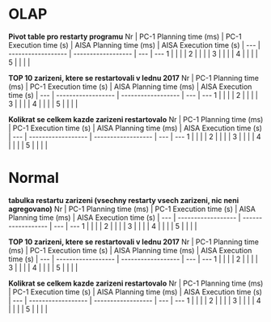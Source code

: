 # OLAP
**Pivot table pro restarty programu**
Nr | PC-1 Planning time (ms) | PC-1 Execution time (s) | AISA Planning time (ms) | AISA Execution time (s) |
--- | ------------------ | ------------------ | --- | ---
1 | | | |
2 | | | |
3 | | | |
4 | | | |
5 | | | |

**TOP 10 zarizeni, ktere se restartovali v lednu 2017** 
Nr | PC-1 Planning time (ms) | PC-1 Execution time (s) | AISA Planning time (ms) | AISA Execution time (s) |
--- | ------------------ | ------------------ | --- | ---
1 | | | |
2 | | | |
3 | | | |
4 | | | |
5 | | | |

**Kolikrat se celkem kazde zarizeni restartovalo**
Nr | PC-1 Planning time (ms) | PC-1 Execution time (s) | AISA Planning time (ms) | AISA Execution time (s) |
--- | ------------------ | ------------------ | --- | ---
1 | | | |
2 | | | |
3 | | | |
4 | | | |
5 | | | |

# Normal
**tabulka restartu zarizeni (vsechny restarty vsech zarizeni, nic neni agregovano)**
Nr | PC-1 Planning time (ms) | PC-1 Execution time (s) | AISA Planning time (ms) | AISA Execution time (s) |
--- | ------------------ | ------------------ | --- | ---
1 | | | |
2 | | | |
3 | | | |
4 | | | |
5 | | | |

**TOP 10 zarizeni, ktere se restartovali v lednu 2017**
Nr | PC-1 Planning time (ms) | PC-1 Execution time (s) | AISA Planning time (ms) | AISA Execution time (s) |
--- | ------------------ | ------------------ | --- | ---
1 | | | |
2 | | | |
3 | | | |
4 | | | |
5 | | | |

**Kolikrat se celkem kazde zarizeni restartovalo**
Nr | PC-1 Planning time (ms) | PC-1 Execution time (s) | AISA Planning time (ms) | AISA Execution time (s) |
--- | ------------------ | ------------------ | --- | ---
1 | | | |
2 | | | |
3 | | | |
4 | | | |
5 | | | |
